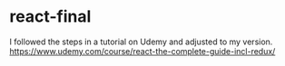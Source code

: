 # react-final

I followed the steps in a tutorial on Udemy and adjusted to my version.
https://www.udemy.com/course/react-the-complete-guide-incl-redux/
